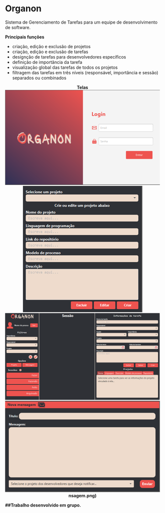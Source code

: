 # Organon
Sistema de Gerenciamento de Tarefas para um equipe de desenvolvimento de software.

**Principais funções**
 - criação, edição e exclusão de projetos 
 - criação, edição e exclusão de tarefas
 - designção de tarefas para desenvolvedores específicos 
 - definição de importância da tarefa
 - visualização global das tarefas de todos os projetos
 - filtragem das tarefas em três níveis (responsável, importância e sessão) separados ou combinados  

<p align='center'>
  <b>Telas<b>   
  <img src="https://github.com/Henrique-BL/Organon/blob/main/telas/TelaLogin.png" alt="Tela Login">
  <img src="https://github.com/Henrique-BL/Organon/blob/main/telas/TelaProjeto.png" alt="Tela Projeto">
  <img src="https://github.com/Henrique-BL/Organon/blob/main/telas/TelaMainBoard.png" alt="Tela MainBoard">
  <img src="https://github.com/Henrique-BL/Organon/blob/main/telas/TelaMensagem.png" alt="Tela Mensagem">
nsagem.png)
  
</p>
##Trabalho desenvolvido em grupo.
